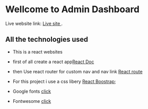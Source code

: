 # Wellcome to Admin Dashboard 

Live website link: [Live site ](https://candid-crostata-957862.netlify.app/).

## All the technologies used 
* This is a react websites
* first of all create a react app[React Doc](https://reactjs.org/docs/create-a-new-react-app.html)
* then Use react router for custom nav and nav link [React route  ](https://reactrouter.com/docs/en/v6/getting-started/installation)
* For this project i use a css libery [React Boostrap](https://react-bootstrap.github.io/getting-started/introduction);

* Google fonts [ click ](https://fonts.google.com/)
* Fontwesome [click](https://fontawesome.com/)

